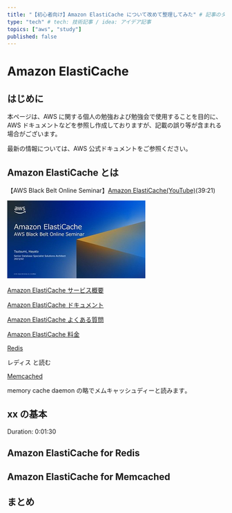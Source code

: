 ```yaml
---
title: "【初心者向け】Amazon ElastiCache について改めて整理してみた" # 記事のタイトル
type: "tech" # tech: 技術記事 / idea: アイデア記事
topics: ["aws", "study"]
published: false
---
```


# Amazon ElastiCache

## はじめに

本ページは、AWS に関する個人の勉強および勉強会で使用することを目的に、AWS ドキュメントなどを参照し作成しておりますが、記載の誤り等が含まれる場合がございます。

最新の情報については、AWS 公式ドキュメントをご参照ください。

## Amazon ElastiCache とは

【AWS Black Belt Online Seminar】[Amazon ElastiCache(YouTube)](https://www.youtube.com/watch?v=-NU1U8_fxo4)(39:21)

![xx](/images/elasticache/blackbelt-elasticache-320.jpg)

[Amazon ElastiCache サービス概要](https://aws.amazon.com/jp/xx/)

[Amazon ElastiCache ドキュメント](https://docs.aws.amazon.com/ja_jp/elasticache/?icmpid=docs_homepage_databases)

[Amazon ElastiCache よくある質問](https://aws.amazon.com/jp/elasticache/faqs/)

[Amazon ElastiCache 料金](https://aws.amazon.com/jp/elasticache/pricing/)

[Redis](https://redis.io/)

レディス と読む

[Memcached](http://memcached.org/)

memory cache daemon の略でメムキャッシュディーと読みます｡ 

## xx の基本

Duration: 0:01:30


## Amazon ElastiCache for Redis



## Amazon ElastiCache for Memcached


## まとめ
